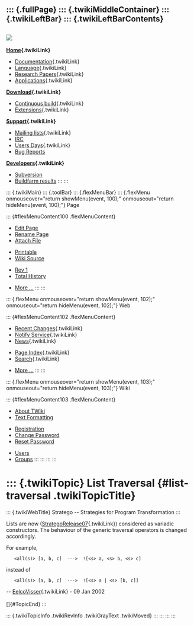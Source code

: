 ::: {.fullPage}
::: {.twikiMiddleContainer}
::: {.twikiLeftBar}
::: {.twikiLeftBarContents}
  ----------------------------------------------------------------------------------
  [![](../pub/Stratego/StrategoLogo/StrategoLogoTextlessWhite-100px.png)](WebHome)
  ----------------------------------------------------------------------------------

**[Home](WebHome){.twikiLink}**

-   [Documentation](StrategoDocumentation){.twikiLink}
-   [Language](StrategoLanguage){.twikiLink}
-   [Research Papers](StrategoPublications){.twikiLink}
-   [Applications](StrategoApplication){.twikiLink}

**[Download](StrategoDownload){.twikiLink}**

-   [Continuous build](ContinuousBuild){.twikiLink}
-   [Extensions](AdditionalPackageDownload){.twikiLink}

**[Support](StrategoSupport){.twikiLink}**

-   [Mailing lists](MailingList){.twikiLink}
-   [IRC](irc://irc.freenode.net/#stratego)
-   [Users Days](StrategoUsersDay){.twikiLink}
-   [Bug Reports](http://yellowgrass.org/project/StrategoXT)

**[Developers](StrategoDev){.twikiLink}**

-   [Subversion](https://svn.strategoxt.org/repos/StrategoXT/strategoxt/trunk)
-   [Buildfarm
    results](http://hydra.nixos.org/jobset/strategoxt/strategoxt-release/all)
:::
:::

::: {.twikiMain}
::: {.toolBar}
::: {.flexMenuBar}
::: {.flexMenu onmouseover="return showMenu(event, 100);" onmouseout="return hideMenu(event, 100);"}
Page

::: {#flexMenuContent100 .flexMenuContent}
-   [Edit
    Page](http://www.program-transformation.org/edit/Stratego/ListTraversal?t=1536825598)
-   [Rename
    Page](http://www.program-transformation.org/rename/Stratego/ListTraversal)
-   [Attach
    File](http://www.program-transformation.org/attach/Stratego/ListTraversal)

<!-- -->

-   [Printable](http://www.program-transformation.org/view/Stratego/ListTraversal?skin=print.pattern)
-   [Wiki
    Source](http://www.program-transformation.org/view/Stratego/ListTraversal?skin=text&raw=on&contenttype=text/plain)

<!-- -->

-   [Rev
    1](http://www.program-transformation.org/view/Stratego/ListTraversal?rev=1.1)
-   [Total
    History](http://www.program-transformation.org/rdiff/Stratego/ListTraversal)

<!-- -->

-   [More
    \...](http://www.program-transformation.org/oops/Stratego/ListTraversal?template=oopsmore&param1=1.1&param2=1.1)
:::
:::

::: {.flexMenu onmouseover="return showMenu(event, 102);" onmouseout="return hideMenu(event, 102);"}
Web

::: {#flexMenuContent102 .flexMenuContent}
-   [Recent Changes](WebChanges){.twikiLink}
-   [Notify Service](WebNotify){.twikiLink}
-   [News](WebNews){.twikiLink}

<!-- -->

-   [Page Index](WebIndex){.twikiLink}
-   [Search](WebSearch){.twikiLink}

<!-- -->

-   [More
    \...](http://www.program-transformation.org/oops/Stratego/ListTraversal?template=oopsmore&param1=1.1&param2=1.1)
:::
:::

::: {.flexMenu onmouseover="return showMenu(event, 103);" onmouseout="return hideMenu(event, 103);"}
Wiki

::: {#flexMenuContent103 .flexMenuContent}
-   [About
    TWiki](http://www.program-transformation.org/view/TWiki/WebHome)
-   [Text
    Formatting](http://www.program-transformation.org/view/TWiki/TextFormattingRules)

<!-- -->

-   [Registration](http://www.program-transformation.org/view/TWiki/TWikiRegistration)
-   [Change
    Password](http://www.program-transformation.org/view/TWiki/ChangePassword)
-   [Reset
    Password](http://www.program-transformation.org/view/TWiki/ResetPassword)

<!-- -->

-   [Users](http://www.program-transformation.org/view/Main/TWikiUsers)
-   [Groups](http://www.program-transformation.org/view/Main/TWikiGroups)
:::
:::
:::
:::

::: {.twikiTopic}
List Traversal {#list-traversal .twikiTopicTitle}
==============

::: {.twikiWebTitle}
Stratego \-- Strategies for Program Transformation
:::

Lists are now ([StrategoRelease07](StrategoRelease07){.twikiLink})
considered as variadic constructors. The behaviour of the generic
traversal operators is changed accordingly.

For example,

       <all(s)> [a, b, c]  --->  ![<s> a, <s> b, <s> c]

instead of

       <all(s)> [a, b, c]  --->  ![<s> a | <s> [b, c]]

\-- [EelcoVisser](../Main/EelcoVisser){.twikiLink} - 09 Jan 2002\
\
[]{#TopicEnd}
:::

::: {.twikiTopicInfo .twikiRevInfo .twikiGrayText .twikiMoved}
:::
:::
:::
:::
